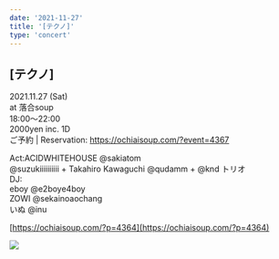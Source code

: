 ```yaml
---
date: '2021-11-27'
title: '[テクノ]'
type: 'concert'
---
```

## [テクノ]
2021.11.27 (Sat)  
at 落合soup  
18:00～22:00  
2000yen inc. 1D  
ご予約 | Reservation:
https://ochiaisoup.com/?event=4367  

Act:ACIDWHITEHOUSE @sakiatom  
@suzukiiiiiiiiii + Takahiro Kawaguchi @qudamm + @knd トリオ  
DJ:  
eboy @e2boye4boy  
ZOWI @sekainoaochang  
いぬ @inu  

[https://ochiaisoup.com/?p=4364](https://ochiaisoup.com/?p=4364)

![](https://pbs.twimg.com/media/FC2_iYFaUAAL3Uo?format=jpg&name=small)